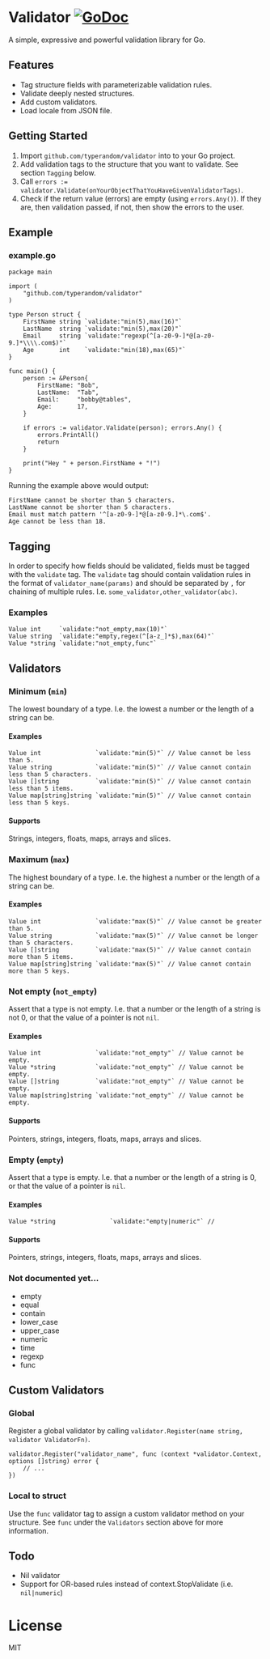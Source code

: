 # Validator [![GoDoc](https://godoc.org/github.com/typerandom/validator?status.png)](http://godoc.org/github.com/typerandom/validator)

A simple, expressive and powerful validation library for Go.

## Features

* Tag structure fields with parameterizable validation rules.
* Validate deeply nested structures.
* Add custom validators.
* Load locale from JSON file.

## Getting Started

1. Import `github.com/typerandom/validator` into to your Go project.
2. Add validation tags to the structure that you want to validate. See section `Tagging` below.
3. Call `errors := validator.Validate(onYourObjectThatYouHaveGivenValidatorTags)`.
4. Check if the return value (errors) are empty (using `errors.Any()`). If they are, then validation passed, if not, then show the errors to the user.

## Example

### example.go

	package main

	import (
		"github.com/typerandom/validator"
	)

	type Person struct {
		FirstName string `validate:"min(5),max(16)"`
		LastName  string `validate:"min(5),max(20)"`
		Email     string `validate:"regexp(^[a-z0-9-]*@[a-z0-9.]*\\\\.com$)"`
		Age       int    `validate:"min(18),max(65)"`
	}

	func main() {
		person := &Person{
			FirstName: "Bob",
			LastName:  "Tab",
			Email:     "bobby@tables",
			Age:       17,
		}

		if errors := validator.Validate(person); errors.Any() {
			errors.PrintAll()
			return
		}

		print("Hey " + person.FirstName + "!")
	}
	
Running the example above would output:

    FirstName cannot be shorter than 5 characters.
    LastName cannot be shorter than 5 characters.
    Email must match pattern '^[a-z0-9-]*@[a-z0-9.]*\.com$'.
    Age cannot be less than 18.

## Tagging

In order to specify how fields should be validated, fields must be tagged with the `validate` tag. The `validate` tag should contain validation rules in the format of `validator_name(params)` and should be separated by `,` for chaining of multiple rules. I.e. `some_validator,other_validator(abc)`.

### Examples

    Value int     `validate:"not_empty,max(10)"`
    Value string  `validate:"empty,regex(^[a-z_]*$),max(64)"`
    Value *string `validate:"not_empty,func"`

## Validators

### Minimum (`min`)

The lowest boundary of a type. I.e. the lowest a number or the length of a string can be.

#### Examples

    Value int               `validate:"min(5)"` // Value cannot be less than 5.
    Value string            `validate:"min(5)"` // Value cannot contain less than 5 characters.
    Value []string          `validate:"min(5)"` // Value cannot contain less than 5 items.
    Value map[string]string `validate:"min(5)"` // Value cannot contain less than 5 keys.
    
#### Supports

Strings, integers, floats, maps, arrays and slices.

### Maximum (`max`)

The highest boundary of a type. I.e. the highest a number or the length of a string can be.

#### Examples

    Value int               `validate:"max(5)"` // Value cannot be greater than 5.
    Value string            `validate:"max(5)"` // Value cannot be longer than 5 characters.
    Value []string          `validate:"max(5)"` // Value cannot contain more than 5 items.
    Value map[string]string `validate:"max(5)"` // Value cannot contain more than 5 keys.

### Not empty (`not_empty`)

Assert that a type is not empty. I.e. that a number or the length of a string is not 0, or that the value of a pointer is not `nil`.

#### Examples

    Value int               `validate:"not_empty"` // Value cannot be empty.
    Value *string           `validate:"not_empty"` // Value cannot be empty.
    Value []string          `validate:"not_empty"` // Value cannot be empty.
    Value map[string]string `validate:"not_empty"` // Value cannot be empty.
    
#### Supports

Pointers, strings, integers, floats, maps, arrays and slices.

### Empty (`empty`)

Assert that a type is empty. I.e. that a number or the length of a string is 0, or that the value of a pointer is `nil`.

#### Examples

    Value *string               `validate:"empty|numeric"` // 
    
#### Supports

Pointers, strings, integers, floats, maps, arrays and slices.

### Not documented yet...

* empty
* equal
* contain
* lower_case
* upper_case
* numeric
* time
* regexp
* func

## Custom Validators

### Global

Register a global validator by calling `validator.Register(name string, validator ValidatorFn)`.

    validator.Register("validator_name", func (context *validator.Context, options []string) error {
        // ...
    })
    
### Local to struct

Use the `func` validator tag to assign a custom validator method on your structure. See `func` under the `Validators` section above for more information.

## Todo

* Nil validator
* Support for OR-based rules instead of context.StopValidate (i.e. `nil|numeric`)

# License

MIT
